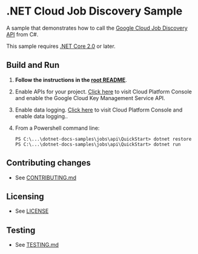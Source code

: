 # .NET Cloud Job Discovery Sample

A sample that demonstrates how to call the
[Google Cloud Job Discovery API](https://cloud.google.com/job-discovery/docs) from C#.

This sample requires [.NET Core 2.0](
    https://www.microsoft.com/net/core) or later.

## Build and Run

1.  **Follow the instructions in the [root README](../../README.md)**.

2.  Enable APIs for your project.
    [Click here](https://pantheon.corp.google.com/flows/enableapi?apiid=jobs.googleapis.com&showconfirmation=true)
    to visit Cloud Platform Console and enable the Google Cloud Key Management Service API.

3.  Enable data logging. 
    [Click here](https://cloud.google.com/job-discovery/docs/before-you-begin)
    to visit Cloud Platform Console and enable data logging..

3.  From a Powershell command line:
    ```
    PS C:\...\dotnet-docs-samples\jobs\api\QuickStart> dotnet restore
    PS C:\...\dotnet-docs-samples\jobs\api\QuickStart> dotnet run
    ```

## Contributing changes

* See [CONTRIBUTING.md](../../CONTRIBUTING.md)

## Licensing

* See [LICENSE](../../LICENSE)

## Testing

* See [TESTING.md](../../TESTING.md)

